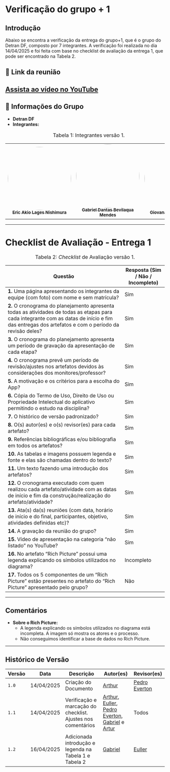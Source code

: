# Verificação do grupo + 1

## Introdução
Abaixo se encontra a verificação da entrega do grupo+1, que é o grupo do Detran DF, composto por 7 integrantes. A verificação foi realizada no dia 14/04/2025 e foi feita com base no checklist de avaliação da entrega 1, que pode ser encontrado na Tabela 2.
## 🔗 Link da reunião
[Assista ao vídeo no YouTube](https://youtu.be/LsBFFCPHO0U)
---

## 👥 Informações do Grupo

- **Detran DF**
- **Integrantes:**
<font size="3"><p style="text-align: center">Tabela 1: Integrantes versão 1.</p></font>
<table>
  <tr>
    <td align="center"><a href="https://github.com/eric-kingu"><img style="border-radius: 60%;" src="https://github.com/eric-kingu.png" width="200px;" alt=""/><br /><sub><b>Eric Akio Lages Nishimura</b></sub></a><br />
    <td align="center"><a href="https://github.com/gbevi"><img style="border-radius: 60%;" src="https://github.com/gbevi.png" width="200px;" alt=""/><br /><sub><b>Gabriel Dantas Bevilaqua Mendes</b></sub></a><br />
    <td align="center"><a href="https://github.com/gio221"><img style="border-radius: 60%;" src="https://github.com/gio221.png" width="200px;" alt=""/><br /><sub><b>Giovana Barbosa da Silva</b></sub></a><br /><a href="Link git" title="Rocketseat"></a></td>
    <td align="center"><a href="https://github.com/joaolobo10"><img style="border-radius: 60%;" src="https://github.com/joaolobo10.png" width="200px;" alt=""/><br /><sub><b>João Carlos Lobo Sousa Monteiro</b></sub></a><br />
    <td align="center"><a href="https://github.com/lfelipebessa"><img style="border-radius: 60%;" src="https://github.com/lfelipebessa.png" width="200px;" alt=""/><br /><sub><b>Luiz Felipe Bessa Santos</b></sub></a><br /><a href="Link git" title="Rocketseat"></a></td>
    <td align="center"><a href="https://github.com/maaduh"><img style="border-radius: 60%;" src="https://github.com/maaduh.png" width="200px;" alt=""/><br /><sub><b>Maria Eduarda Araujo Pereira</b></sub></a><br />
    <td align="center"><a href="https://github.com/PedrooCamilo"><img style="border-radius: 60%;" src="https://github.com/PedrooCamilo.png" width="200px;" alt=""/><br /><sub><b>Pedro Túlio Curvelo Camilo</b></sub></a><br />
  </tr>
</table>

---
# Checklist de Avaliação - Entrega 1

<font size="3"><p style="text-align: center">Tabela 2: *Checklist* de Avaliação versão 1.</p></font>

| Questão                                                                                                          | Resposta (Sim / Não / Incompleto) |
|------------------------------------------------------------------------------------------------------------------|-----------------------------------|
| **1.** Uma página apresentando os integrantes da equipe (com foto) com nome e sem matrícula?                    | Sim |
| **2.** O cronograma do planejamento apresenta todas as atividades de todas as etapas para cada integrante com as datas de início e fim das entregas dos artefatos e com o período da revisão deles? | Sim |
| **3.** O cronograma do planejamento apresenta um período de gravação da apresentação de cada etapa?             | Sim |
| **4.** O cronograma prevê um período de revisão/ajustes nos artefatos devidos às considerações dos monitores/professor? | Sim |
| **5.** A motivação e os critérios para a escolha do App?                                                        | Sim |
| **6.** Cópia do Termo de Uso, Direito de Uso ou Propriedade Intelectual do aplicativo permitindo o estudo na disciplina? | Sim |
| **7.** O histórico de versão padronizado?                                                                       | Sim |
| **8.** O(s) autor(es) e o(s) revisor(es) para cada artefato?                                                    | Sim |
| **9.** Referências bibliográficas e/ou bibliografia em todos os artefatos?                                     | Sim |
| **10.** As tabelas e imagens possuem legenda e fonte e elas são chamadas dentro do texto?                      | Sim |
| **11.** Um texto fazendo uma introdução dos artefatos?                                                          | Sim |
| **12.** O cronograma executado com quem realizou cada artefato/atividade com as datas de início e fim da construção/realização do artefato/atividade? | Sim |
| **13.** Ata(s) da(s) reuniões (com data, horário de início e do final, participantes, objetivo, atividades definidas etc)? | Sim |
| **14.** A gravação da reunião do grupo?                                                                         | Sim |
| **15.** Vídeo de apresentação na categoria “não listado” no YouTube?                                            | Sim |
| **16.** No artefato “Rich Picture” possui uma legenda explicando os símbolos utilizados no diagrama?            | Incompleto |
| **17.** Todos os 5 componentes de um “Rich Picture” estão presentes no artefato do “Rich Picture” apresentado pelo grupo? | Não |

---

## Comentários

- **Sobre o Rich Picture:**
  - A legenda explicando os símbolos utilizados no diagrama está incompleta. A imagem só mostra os atores e o processo.
  - Não conseguimos identificar a base de dados no Rich Picture.

---

## Histórico de Versão

| Versão | Data          | Descrição                          | Autor(es)     |  Revisor(es)  |
| ------ | ------------- | ---------------------------------- | ------------- | ------------- |
| `1.0`  |  14/04/2025 |  Criação do Documento | [Arthur](https://github.com/arthurevg) | [Pedro Everton](https://github.com/pedroeverton217) |
| `1.1`  | 14/04/2025    | Verificação e marcação do checklist. Ajustes nos comentários| [Arthur](https://github.com/arthurevg), [Euller](https://github.com/Potatoyz908), [Pedro Everton](https://github.com/pedroeverton217), [Gabriel](https://github.com/GabrielCastelo-31) e [Artur](https://github.com/ArturDCR)  | Todos |
| `1.2`  |  16/04/2025 | Adicionada introdução e legenda na Tabela 1 e Tabela 2| [Gabriel](https://github.com/GabrielCastelo-31) | [Euller](https://github.com/Potatoyz908) |
